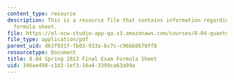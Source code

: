 ```yaml
---
content_type: resource
description: This is a resource file that contains information regarding final exam
  formula sheet.
file: https://ol-ocw-studio-app-qa.s3.amazonaws.com/courses/8-04-quantum-physics-i-spring-2013/346ae498c1d31ef316a43399ca63a99a_MIT8_04S13_formusheet.pdf
file_type: application/pdf
parent_uid: d63f931f-fb03-933a-bc7c-c96bb8670ff8
resourcetype: Document
title: 8.04 Spring 2013 Final Exam Formula Sheet
uid: 346ae498-c1d3-1ef3-16a4-3399ca63a99a
---
```

